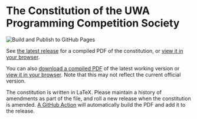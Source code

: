 # The Constitution of the UWA Programming Competition Society
![Build and Publish to GitHub Pages](https://github.com/uwapcs/constitution/workflows/Build%20and%20Publish%20to%20GitHub%20Pages/badge.svg)

See [the latest release](https://github.com/uwapcs/constitution/releases/latest) for a compiled PDF of the constitution, or [view it in your browser](https://docs.google.com/viewer?url=https://github.com/uwapcs/constitution/releases/latest/download/uwapcs_constitution.pdf).

You can also [download a compiled PDF](https://github.com/uwapcs/constitution/raw/gh-pages/uwapcs_constitution.pdf) of the latest working version or [view it in your browser](https://github.com/uwapcs/constitution/blob/gh-pages/uwapcs_constitution.pdf). Note that this may not reflect the current official version.

The constitution is written in LaTeX. Please maintain a history of amendments as part of the file, and roll a new release when the constitution is amended. [A GitHub Action](.github/workflows/release.yml) will automatically build the PDF and add it to the release.
